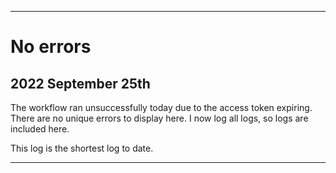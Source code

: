 
***

# No errors

## 2022 September 25th

The workflow ran unsuccessfully today due to the access token expiring. There are no unique errors to display here. I now log all logs, so logs are included here.

This log is the shortest log to date.

***
